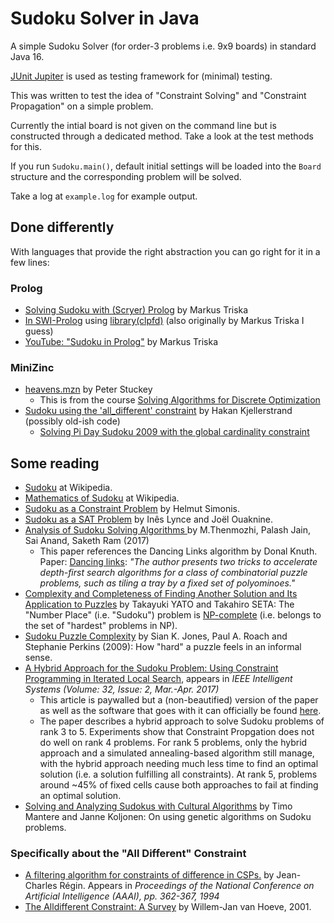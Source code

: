 # Sudoku Solver in Java

A simple Sudoku Solver (for order-3 problems i.e. 9x9 boards) in standard Java 16.

[JUnit Jupiter](https://junit.org/junit5/docs/current/user-guide/) is used as testing framework for (minimal) testing.

This was written to test the idea of "Constraint Solving" and "Constraint Propagation" on a simple problem.

Currently the intial board is not given on the command line but is constructed through a dedicated method. Take a look at the test methods for this.

If you run `Sudoku.main()`, default initial settings will be loaded into the `Board` structure and the corresponding problem will be solved.

Take a log at `example.log` for example output.

## Done differently

With languages that provide the right abstraction you can go right for it in a few lines:

### Prolog

   * [Solving Sudoku with (Scryer) Prolog](https://www.metalevel.at/sudoku/) by Markus Triska
   * [In SWI-Prolog](https://www.swi-prolog.org/pldoc/man?section=clpfd-sudoku) using [library(clpfd)](https://www.swi-prolog.org/pldoc/man?section=clpfd) (also originally by Markus Triska I guess)
   * [YouTube: "Sudoku in Prolog"](https://www.youtube.com/watch?v=5KUdEZTu06o) by Markus Triska 

### MiniZinc
   
   * [heavens.mzn](https://github.com/MiniZinc/specialization-examples/blob/master/CP/heavens/heavens.mzn) by Peter Stuckey
      * This is from the course [Solving Algorithms for Discrete Optimization](https://www.coursera.org/learn/solving-algorithms-discrete-optimization)
   * [Sudoku using the 'all_different' constraint](https://github.com/hakank/hakank/blob/master/minizinc/sudoku_alldifferent.mzn) by Hakan Kjellerstrand (possibly old-ish code)
      * [Solving Pi Day Sudoku 2009 with the global cardinality constraint](http://www.hakank.org/constraint_programming_blog/2009/03/solving_pi_day_sudoku_2009_wit.html) 

## Some reading

   * [Sudoku](https://en.wikipedia.org/wiki/Sudoku) at Wikipedia.
   * [Mathematics of Sudoku](https://en.wikipedia.org/wiki/Mathematics_of_Sudoku) at Wikipedia.   
   * [Sudoku as a Constraint Problem](https://citeseerx.ist.psu.edu/viewdoc/summary?doi=10.1.1.88.2964) by Helmut Simonis.
   * [Sudoku as a SAT Problem](http://sat.inesc-id.pt/~ines/publications/aimath06.pdf) by Inês Lynce and Joël Ouaknine. 
   * [Analysis of Sudoku Solving Algorithms ](http://www.enggjournals.com/ijet/docs/IJET17-09-03-043.pdf) by M.Thenmozhi, Palash Jain, Sai Anand, Saketh Ram (2017)
      * This paper references the Dancing Links algorithm by Donal Knuth. Paper: [Dancing links](https://arxiv.org/abs/cs/0011047): _"The author presents
        two tricks to accelerate depth-first search algorithms for a class of combinatorial puzzle problems, such as tiling a tray by a fixed set of polyominoes."_
   * [Complexity and Completeness of Finding Another Solution and Its Application to Puzzles](https://www-imai.is.s.u-tokyo.ac.jp/~yato/data2/SIGAL87-2.pdf) by Takayuki YATO and Takahiro SETA: The "Number Place" (i.e. "Sudoku") problem is [NP-complete](https://www.scottaaronson.com/democritus/lec6.html) (i.e. belongs to the set of "hardest" problems in NP).
   * [Sudoku Puzzle Complexity](https://www.researchgate.net/publication/264572573_Sudoku_Puzzle_Complexity) by Sian K. Jones, Paul A. Roach and Stephanie Perkins (2009): How "hard" a puzzle feels in an informal sense.
   * [A Hybrid Approach for the Sudoku Problem: Using Constraint Programming in Iterated Local Search](https://ieeexplore.ieee.org/document/7887637), 
     appears in _IEEE Intelligent Systems (Volume: 32, Issue: 2, Mar.-Apr. 2017)_ 
      * This article is paywalled but a (non-beautified) version of the paper as well as the software that goes with it can
        officially be found [here](https://www.dbai.tuwien.ac.at/research/project/arte/sudoku/). 
      * The paper describes a hybrid approach to solve Sudoku problems of rank 3 to 5. Experiments show that Constraint Propgation does not do well
        on rank 4 problems. For rank 5 problems, only the hybrid approach and a simulated annealing-based algorithm still manage, with the hybrid
        approach needing much less time to find an optimal solution (i.e. a solution fulfilling all constraints). At rank 5, problems around ~45%
        of fixed cells cause both approaches to fail at finding an optimal solution.
   * [Solving and Analyzing Sudokus with Cultural Algorithms](https://www.researchgate.net/publication/224330246_Solving_and_Analyzing_Sudokus_with_Cultural_Algorithms) by Timo Mantere and Janne Koljonen: On using genetic algorithms on Sudoku problems.

### Specifically about the "All Different" Constraint

   * [A filtering algorithm for constraints of difference in CSPs.](https://aaai.org/Papers/AAAI/1994/AAAI94-055.pdf) by Jean-Charles Régin.
     Appears in _Proceedings of the National Conference on Artificial Intelligence (AAAI), pp. 362-367, 1994_
   * [The Alldifferent Constraint: A Survey](http://citeseerx.ist.psu.edu/viewdoc/summary?doi=10.1.1.104.8388) by Willem-Jan van Hoeve, 2001.

